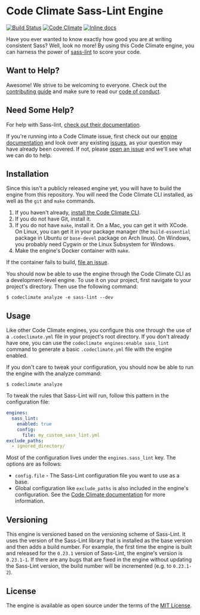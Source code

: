 # Code Climate Sass-Lint Engine

[![Build Status](https://travis-ci.org/michaelherold/codeclimate-sass-lint.svg)][travis]
[![Code Climate](https://codeclimate.com/github/michaelherold/codeclimate-sass-lint/badges/gpa.svg)][codeclimate]
[![Inline docs](http://inch-ci.org/github/michaelherold/codeclimate-sass-lint.svg?branch=master)][inch]

[codeclimate]: https://codeclimate.com/github/michaelherold/codeclimate-sass-lint
[inch]: http://inch-ci.org/github/michaelherold/codeclimate-sass-lint
[travis]: https://travis-ci.org/michaelherold/codeclimate-sass-lint

Have you ever wanted to know exactly how good you are at writing consistent Sass? Well, look no more! By using this Code Climate engine, you can harness the power of [sass-lint] to score your code.

[sass-lint]: https://github.com/sasstools/sass-lint

## Want to Help?

Awesome! We strive to be welcoming to everyone. Check out the [contributing guide] and make sure to read our [code of conduct].

[contributing guide]: https://github.com/michaelherold/codeclimate-sass-lint/blob/master/CONTRIBUTING.md
[code of conduct]: https://github.com/michaelherold/codeclimate-sass-lint/blob/master/CODE_OF_CONDUCT.md

## Need Some Help?

For help with Sass-lint, [check out their documentation].

If you're running into a Code Climate issue, first check out our [engine documentation](#usage) and look over any existing [issues][issues], as your question may have already been covered. If not, please [open an issue][open-issue] and we'll see what we can do to help.

[check out their documentation]: https://github.com/sasstools/sass-lint
[issues]: https://github.com/michaelherold/codeclimate-sass-lint/issues
[open-issue]: https://github.com/michaelherold/codeclimate-sass-lint/issues/new

## Installation

Since this isn't a publicly released engine yet, you will have to build the engine from this repository. You will need the Code Climate CLI installed, as well as the `git` and `make` commands.

1. If you haven't already, [install the Code Climate CLI].
2. If you do not have Git, install it.
3. If you do not have `make`, install it. On a Mac, you can get it with XCode. On Linux, you can get it in your package manager (the `build-essential` package in Ubuntu or `base-devel` package on Arch linux). On Windows, you probably need Cygwin or the Linux Subsystem for Windows.
4. Make the engine's Docker container with `make`.

If the container fails to build, [file an issue][open-issue].

You should now be able to use the engine through the Code Climate CLI as
a development-level engine. To use it on your project, first navigate to your
project's directory. Then use the following command:

    $ codeclimate analyze -e sass-lint --dev

[install the Code Climate CLI]: https://github.com/codeclimate/codeclimate

## Usage

Like other Code Climate engines, you configure this one through the use of a `.codeclimate.yml` file in your project's root directory. If you don't already have one, you can use the `codeclimate engines:enable sass_lint` command to generate a basic `.codeclimate.yml` file with the engine enabled.

If you don't care to tweak your configuration, you should now be able to run the engine with the analyze command:

    $ codeclimate analyze

To tweak the rules that Sass-Lint will run, follow this pattern in the configuration file:

```yaml
engines:
  sass_lint:
    enabled: true
    config:
      file: my_custom_sass_lint.yml
exclude_paths:
  - ignored_directory/
```

Most of the configuration lives under the `engines.sass_lint` key. The options are as follows:

* `config.file` - The Sass-Lint configuration file you want to use as a base.
* Global configuration like `exclude_paths` is also included in the engine's configuration. See the [Code Climate documentation] for more information.

[Code Climate documentation]: https://docs.codeclimate.com/docs/configuring-your-code-climate-analysis

## Versioning

This engine is versioned based on the versioning scheme of Sass-Lint. It uses the version of the Sass-Lint library that is installed as the base version and then adds a build number. For example, the first time the engine is built and released for the `0.23.1` version of Sass-Lint, the engine's version is `0.23.1-1`. If there are any bugs that are fixed in the engine without updating the Sass-Lint version, the build number will be incremented (e.g. to `0.23.1-2`).

## License

The engine is available as open source under the terms of the [MIT License][license].

[license]: http://opensource.org/licenses/MIT
